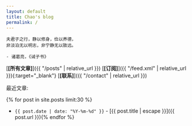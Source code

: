 ```yaml
---
layout: default
title: Chao's blog
permalink: /
---
```


```
夫君子之行，静以修身，俭以养德，
非淡泊无以明志，非宁静无以致远。

- 诸葛亮，《诫子书》
```

[**[所有文章]**]({{ "/posts"  | relative_url }})
[**[订阅]**]({{ "/feed.xml"  | relative_url }}){:target="_blank"}
[**[联系]**]({{ "/contact"  | relative_url }})

最近文章:

{% for post in site.posts limit:30 %}
- `{{ post.date | date: "%Y-%m-%d" }}` - [{{ post.title | escape }}]({{ post.url }}){% endfor %}

